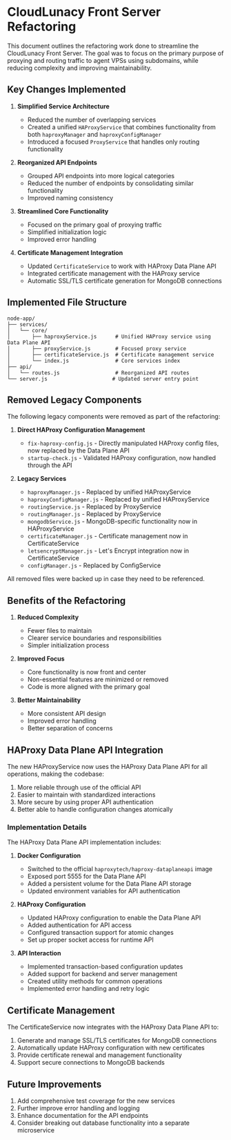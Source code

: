 # CloudLunacy Front Server Refactoring

This document outlines the refactoring work done to streamline the CloudLunacy Front Server. The goal was to focus on the primary purpose of proxying and routing traffic to agent VPSs using subdomains, while reducing complexity and improving maintainability.

## Key Changes Implemented

1. **Simplified Service Architecture**

   - Reduced the number of overlapping services
   - Created a unified `HAProxyService` that combines functionality from both `haproxyManager` and `haproxyConfigManager`
   - Introduced a focused `ProxyService` that handles only routing functionality

2. **Reorganized API Endpoints**

   - Grouped API endpoints into more logical categories
   - Reduced the number of endpoints by consolidating similar functionality
   - Improved naming consistency

3. **Streamlined Core Functionality**

   - Focused on the primary goal of proxying traffic
   - Simplified initialization logic
   - Improved error handling

4. **Certificate Management Integration**
   - Updated `CertificateService` to work with HAProxy Data Plane API
   - Integrated certificate management with the HAProxy service
   - Automatic SSL/TLS certificate generation for MongoDB connections

## Implemented File Structure

```
node-app/
├── services/
│   └── core/
│       ├── haproxyService.js      # Unified HAProxy service using Data Plane API
│       ├── proxyService.js        # Focused proxy service
│       ├── certificateService.js  # Certificate management service
│       └── index.js               # Core services index
├── api/
│   └── routes.js                  # Reorganized API routes
└── server.js                     # Updated server entry point
```

## Removed Legacy Components

The following legacy components were removed as part of the refactoring:

1. **Direct HAProxy Configuration Management**

   - `fix-haproxy-config.js` - Directly manipulated HAProxy config files, now replaced by the Data Plane API
   - `startup-check.js` - Validated HAProxy configuration, now handled through the API

2. **Legacy Services**
   - `haproxyManager.js` - Replaced by unified HAProxyService
   - `haproxyConfigManager.js` - Replaced by unified HAProxyService
   - `routingService.js` - Replaced by ProxyService
   - `routingManager.js` - Replaced by ProxyService
   - `mongodbService.js` - MongoDB-specific functionality now in HAProxyService
   - `certificateManager.js` - Certificate management now in CertificateService
   - `letsencryptManager.js` - Let's Encrypt integration now in CertificateService
   - `configManager.js` - Replaced by ConfigService

All removed files were backed up in case they need to be referenced.

## Benefits of the Refactoring

1. **Reduced Complexity**

   - Fewer files to maintain
   - Clearer service boundaries and responsibilities
   - Simpler initialization process

2. **Improved Focus**

   - Core functionality is now front and center
   - Non-essential features are minimized or removed
   - Code is more aligned with the primary goal

3. **Better Maintainability**
   - More consistent API design
   - Improved error handling
   - Better separation of concerns

## HAProxy Data Plane API Integration

The new HAProxyService now uses the HAProxy Data Plane API for all operations, making the codebase:

1. More reliable through use of the official API
2. Easier to maintain with standardized interactions
3. More secure by using proper API authentication
4. Better able to handle configuration changes atomically

### Implementation Details

The HAProxy Data Plane API implementation includes:

1. **Docker Configuration**

   - Switched to the official `haproxytech/haproxy-dataplaneapi` image
   - Exposed port 5555 for the Data Plane API
   - Added a persistent volume for the Data Plane API storage
   - Updated environment variables for API authentication

2. **HAProxy Configuration**

   - Updated HAProxy configuration to enable the Data Plane API
   - Added authentication for API access
   - Configured transaction support for atomic changes
   - Set up proper socket access for runtime API

3. **API Interaction**
   - Implemented transaction-based configuration updates
   - Added support for backend and server management
   - Created utility methods for common operations
   - Implemented error handling and retry logic

## Certificate Management

The CertificateService now integrates with the HAProxy Data Plane API to:

1. Generate and manage SSL/TLS certificates for MongoDB connections
2. Automatically update HAProxy configuration with new certificates
3. Provide certificate renewal and management functionality
4. Support secure connections to MongoDB backends

## Future Improvements

1. Add comprehensive test coverage for the new services
2. Further improve error handling and logging
3. Enhance documentation for the API endpoints
4. Consider breaking out database functionality into a separate microservice
